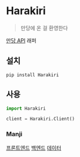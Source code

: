 # Harakiri

> 만당에 온 걸 환영한다

[만당 API](https://github.com/ManjiKR/ManjiApi) 래퍼

## 설치

```
pip install Harakiri
```

## 사용

```py
import Harakiri

client = Harakiri.Client()
```

### Manji

[프론트엔드](https://github.com/ManjiKR/Manji)
[백엔드](https://github.com/ManjiKR/ManjiApi)
[데이터](https://github.com/ManjiKR/yoshimitsu_frame_data)
